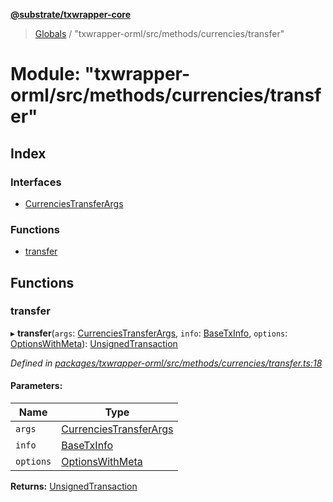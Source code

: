 **[@substrate/txwrapper-core](../README.md)**

> [Globals](../globals.md) / "txwrapper-orml/src/methods/currencies/transfer"

# Module: "txwrapper-orml/src/methods/currencies/transfer"

## Index

### Interfaces

* [CurrenciesTransferArgs](../interfaces/_txwrapper_orml_src_methods_currencies_transfer_.currenciestransferargs.md)

### Functions

* [transfer](_txwrapper_orml_src_methods_currencies_transfer_.md#transfer)

## Functions

### transfer

▸ **transfer**(`args`: [CurrenciesTransferArgs](../interfaces/_txwrapper_orml_src_methods_currencies_transfer_.currenciestransferargs.md), `info`: [BaseTxInfo](../interfaces/_txwrapper_core_src_types_method_.basetxinfo.md), `options`: [OptionsWithMeta](../interfaces/_txwrapper_core_src_types_method_.optionswithmeta.md)): [UnsignedTransaction](../interfaces/_txwrapper_core_src_types_method_.unsignedtransaction.md)

*Defined in [packages/txwrapper-orml/src/methods/currencies/transfer.ts:18](https://github.com/paritytech/txwrapper-core/blob/2862592/packages/txwrapper-orml/src/methods/currencies/transfer.ts#L18)*

#### Parameters:

Name | Type |
------ | ------ |
`args` | [CurrenciesTransferArgs](../interfaces/_txwrapper_orml_src_methods_currencies_transfer_.currenciestransferargs.md) |
`info` | [BaseTxInfo](../interfaces/_txwrapper_core_src_types_method_.basetxinfo.md) |
`options` | [OptionsWithMeta](../interfaces/_txwrapper_core_src_types_method_.optionswithmeta.md) |

**Returns:** [UnsignedTransaction](../interfaces/_txwrapper_core_src_types_method_.unsignedtransaction.md)
